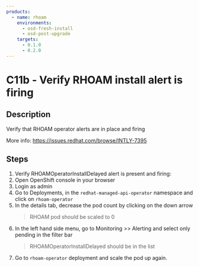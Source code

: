 ```yaml
---
products:
  - name: rhoam
    environments:
      - osd-fresh-install
      - osd-post-upgrade
    targets:
      - 0.1.0
      - 0.2.0
---
```


# C11b - Verify RHOAM install alert is firing

## Description

Verify that RHOAM operator alerts are in place and firing

More info: <https://issues.redhat.com/browse/INTLY-7395>

## Steps

1. Verify RHOAMOperatorInstallDelayed alert is present and firing:
2. Open OpenShift console in your browser
3. Login as admin
4. Go to Deployments, in the `redhat-managed-api-operator` namespace and click on `rhoam-operator`
5. In the details tab, decrease the pod count by clicking on the down arrow
   > RHOAM pod should be scaled to 0
6. In the left hand side menu, go to Monitoring >> Alerting and select only pending in the filter bar
   > RHOAMOperatorInstallDelayed should be in the list
7. Go to `rhoam-operator` deployment and scale the pod up again.
